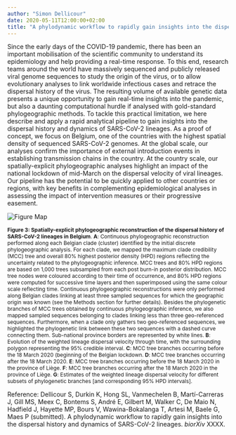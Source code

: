 ```yaml
---
author: "Simon Dellicour"
date: 2020-05-11T12:00:00+02:00
title: "A phylodynamic workflow to rapidly gain insights into the dispersal history and dynamics of SARS-CoV-2 lineages"
---
```

Since the early days of the COVID-19 pandemic, there has been an important mobilisation of the scientific community to understand its epidemiology and help providing a real-time response. To this end, research teams around the world have massively sequenced and publicly released viral genome sequences to study the origin of the virus, or to allow evolutionary analyses to link worldwide infectious cases and retrace the dispersal history of the virus. The resulting volume of available genetic data presents a unique opportunity to gain real-time insights into the pandemic, but also a daunting computational hurdle if analysed with gold-standard phylogeographic methods. To tackle this practical limitation, we here describe and apply a rapid analytical pipeline to gain insights into the dispersal history and dynamics of SARS-CoV-2 lineages. As a proof of concept, we focus on Belgium, one of the countries with the highest spatial density of sequenced SARS-CoV-2 genomes. At the global scale, our analyses confirm the importance of external introduction events in establishing transmission chains in the country. At the country scale, our spatially-explicit phylogeographic analyses highlight an impact of the national lockdown of mid-March on the dispersal velocity of viral lineages. Our pipeline has the potential to be quickly applied to other countries or regions, with key benefits in complementing epidemiological analyses in assessing the impact of intervention measures or their progressive easement.

![Figure Map](/images/COVID19_phylogeography.jpg)

<span style="font-size:0.85em;">**Figure 3: Spatially-explicit phylogeographic reconstruction of the dispersal history of SARS-CoV-2 lineages in Belgium**. **A**: Continuous phylogeographic reconstruction performed along each Belgian clade (cluster) identified by the initial discrete phylogeographic analysis. For each clade, we mapped the maximum clade credibility (MCC) tree and overall 80% highest posterior density (HPD) regions reflecting the uncertainty related to the phylogeographic inference. MCC trees and 80% HPD regions are based on 1,000 trees subsampled from each post burn-in posterior distribution. MCC tree nodes were coloured according to their time of occurrence, and 80% HPD regions were computed for successive time layers and then superimposed using the same colour scale reflecting time.
Continuous phylogeographic reconstructions were only performed along Belgian clades linking at least three sampled sequences for which the geographic origin was known (see the Methods section for further details). Besides the phylogenetic branches of MCC trees obtained by continuous phylogeographic inference, we also mapped sampled sequences belonging to clades linking less than three geo-referenced sequences. Furthermore, when a clade only gathers two geo-referenced sequences, we highlighted the phylogenetic link between these two sequences with a dashed curve connecting them. Sub-national province borders are represented by white lines. **B**: Evolution of the weighted lineage dispersal velocity through time, with the surrounding polygon representing the 95% credible interval. **C**: MCC tree branches occurring before the 18 March 2020 (beginning of the Belgian lockdown. **D**: MCC tree branches occurring after the 18 March 2020. **E**: MCC tree branches occurring before the 18 March 2020 in the province of Liège. **F**: MCC tree branches occurring after the 18 March 2020 in the province of Liège. **G**: Estimates of the weighted lineage dispersal velocity for different subsets of phylogenetic branches [and corresponding 95% HPD intervals].</span>

Reference:
Dellicour S, Durkin K, Hong SL, Vanmechelen B, Martí-Carreras J, Gill MS, Meex C, Bontems S, André E, Gilbert M, Walker C, De Maio N, Hadfield J, Hayette MP, Bours V, Wawina-Bokalanga T, Artesi M, Baele G, Maes P (submitted). A phylodynamic workflow to rapidly gain insights into the dispersal history and dynamics of SARS-CoV-2 lineages. *biorXiv* XXXX.

